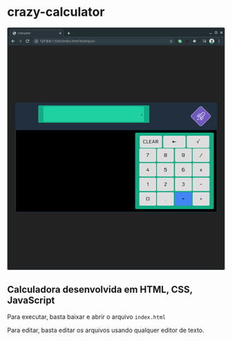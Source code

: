 # crazy-calculator
<img src='./crazy-calculator.png'>

## Calculadora desenvolvida em HTML, CSS, JavaScript
Para executar, basta baixar e abrir o arquivo `index.html`

Para editar, basta editar os arquivos usando qualquer editor de texto. 